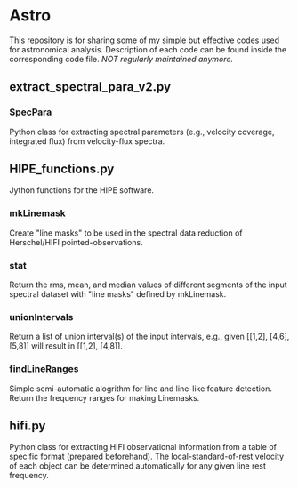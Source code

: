 # Astro
This repository is for sharing some of my simple but effective codes used for astronomical analysis. Description of each code can be found inside the corresponding code file. *NOT regularly maintained anymore.*

## extract_spectral_para_v2.py
### SpecPara
Python class for extracting spectral parameters (e.g., velocity coverage, integrated flux) from velocity-flux spectra.

## HIPE_functions.py

Jython functions for the HIPE software. 

### mkLinemask
Create "line masks" to be used in the spectral data reduction of Herschel/HIFI pointed-observations.

### stat
Return the rms, mean, and median values of different segments of the input spectral dataset with "line masks" defined by mkLinemask.

### unionIntervals
Return a list of union interval(s) of the input intervals, e.g., given [[1,2], [4,6], [5,8]] will result in [[1,2], [4,8]].

### findLineRanges
Simple semi-automatic alogrithm for line and line-like feature detection. Return the frequency ranges for making Linemasks.

## hifi.py

Python class for extracting HIFI observational information from a table of specific format (prepared beforehand). The local-standard-of-rest velocity of each object can be determined automatically for any given line rest frequency.

